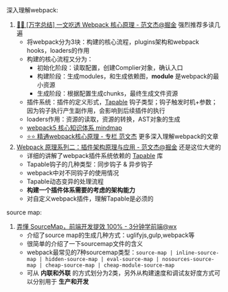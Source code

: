 深入理解webpack:

1. [🚀🚀 [万字总结] 一文吃透 Webpack 核心原理 - 范文杰@掘金](https://juejin.cn/post/6949040393165996040) 强烈推荐多读几遍
   - 将webpack分为3块：构建的核心流程，plugins架构和webpack hooks，loaders的作用
   - 构建的核心流程又分为：
     - 初始化阶段：读取配置，创建Complier对象，确认入口
     - 构建阶段：生成modules，和生成依赖图，**module** 是webpack的最小资源
     - 生成阶段：根据配置生成chunks，最终生成文件资源
   - 插件系统：插件的定义形式，[Tapable](https://github.com/webpack/tapable) 钩子类型；钩子触发时机+参数；因为钩子执行产生副作用，会影响到后续插件的执行
   - loaders作用：资源的读取，资源的转换，AST对象的生成
   - [webpack5 核心知识体系 mindmap](https://gitmind.cn/app/doc/fc4fa821f4732f3f2da7c74706c75bf5)
   - [⭐️⭐️ 精通webpack核心原理 - 专栏 范文杰](https://juejin.cn/column/6978684601921175583) 更多深入理解webpack的文章
2. [Webpack 原理系列二：插件架构原理与应用 - 范文杰@掘金](https://juejin.cn/post/6955421936373465118) 还是这位大佬的
   - 详细的讲解了webpack插件系统依赖的 [Tapable](https://github.com/webpack/tapable) 库
   - Tapable钩子的几种类型：同步钩子 & 异步钩子
   - webpack中对不同钩子的使用情况
   - Tapable动态变异的处理流程
   - **构建一个插件体系需要的考虑的架构能力**
   - 对自定义webpack插件，理解Tapable是必须的




source map:
1. [弄懂 SourceMap，前端开发提效 100% - 3分钟学前端@wx](https://mp.weixin.qq.com/s/6uQY2EW433u6iQAa4Z0CSw)
   - 介绍了source map的生成几种方式：uglifyjs,gulp,webpack等
   - 很简单的介绍了一下sourcemap文件的含义
   - webpack最常见的7种sourcemap类型：`source-map | inline-source-map | hidden-source-map | eval-source-map | nosources-source-map | cheap-source-map | cheap-module-source-map`
   - 可从 **内联和外联** 的方式划分为2类，另外从构建速度和调试友好度方式可以分别用于 **生产和开发**